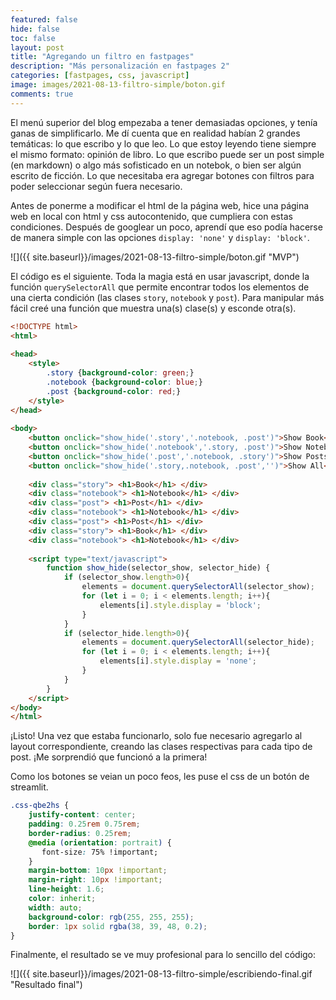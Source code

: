 ```yaml
---
featured: false
hide: false
toc: false
layout: post
title: "Agregando un filtro en fastpages"
description: "Más personalización en fastpages 2"
categories: [fastpages, css, javascript]
image: images/2021-08-13-filtro-simple/boton.gif
comments: true
---
```


El menú superior del blog empezaba a tener demasiadas opciones, y tenía ganas de simplificarlo.
Me dí cuenta que en realidad habían 2 grandes temáticas: lo que escribo y lo que leo. 
Lo que estoy leyendo tiene siempre el mismo formato: opinión de libro. Lo que escribo puede
ser un post simple (en markdown) o algo más sofisticado en un notebok, o bien ser algún escrito de ficción.
Lo que necesitaba era agregar botones con filtros para poder seleccionar según fuera necesario.

Antes de ponerme a modificar el html de la página web, hice una página web en local con html y css autocontenido,
que cumpliera con estas condiciones. Después de googlear un poco, aprendí que eso podía hacerse de manera simple con 
las opciones `display: 'none'` y `display: 'block'`.

![]({{ site.baseurl}}/images/2021-08-13-filtro-simple/boton.gif "MVP")

El código es el siguiente. Toda la magia está en usar javascript, donde la función `querySelectorAll` que permite encontrar todos los elementos de una cierta condición (las clases `story`, `notebook` y `post`). Para manipular más fácil creé una función que muestra una(s) clase(s) y esconde otra(s).

```html
<!DOCTYPE html>
<html>
 
<head>
    <style>
        .story {background-color: green;}
        .notebook {background-color: blue;}
        .post {background-color: red;}
    </style>
</head>
 
<body>
    <button onclick="show_hide('.story','.notebook, .post')">Show Book</button> 
    <button onclick="show_hide('.notebook','.story, .post')">Show Notebooks</button>
    <button onclick="show_hide('.post','.notebook, .story')">Show Posts</button>
    <button onclick="show_hide('.story,.notebook, .post','')">Show All</button>
 
    <div class="story"> <h1>Book</h1> </div>
    <div class="notebook"> <h1>Notebook</h1> </div>
    <div class="post"> <h1>Post</h1> </div>
    <div class="notebook"> <h1>Notebook</h1> </div>
    <div class="post"> <h1>Post</h1> </div>
    <div class="story"> <h1>Book</h1> </div>
    <div class="notebook"> <h1>Notebook</h1> </div>
      
    <script type="text/javascript">
        function show_hide(selector_show, selector_hide) {
            if (selector_show.length>0){
                elements = document.querySelectorAll(selector_show);
                for (let i = 0; i < elements.length; i++){
                    elements[i].style.display = 'block';
                }
            }
            if (selector_hide.length>0){
                elements = document.querySelectorAll(selector_hide);
                for (let i = 0; i < elements.length; i++){
                    elements[i].style.display = 'none';
                }
            }    
        }
    </script>
</body>
</html>
```

¡Listo! Una vez que estaba funcionarlo, solo fue necesario agregarlo al
layout correspondiente, creando las clases respectivas para cada tipo de post.
¡Me sorprendió que funcionó a la primera!

Como los botones se veian un poco feos, les puse el css de un botón de streamlit.

```css
.css-qbe2hs {
    justify-content: center;
    padding: 0.25rem 0.75rem;
    border-radius: 0.25rem;      
    @media (orientation: portrait) {
       font-size: 75% !important;
    }
    margin-bottom: 10px !important;
    margin-right: 10px !important;
    line-height: 1.6;
    color: inherit;
    width: auto;
    background-color: rgb(255, 255, 255);
    border: 1px solid rgba(38, 39, 48, 0.2);
}
```

Finalmente, el resultado se ve muy profesional para lo sencillo del código:

![]({{ site.baseurl}}/images/2021-08-13-filtro-simple/escribiendo-final.gif "Resultado final")



